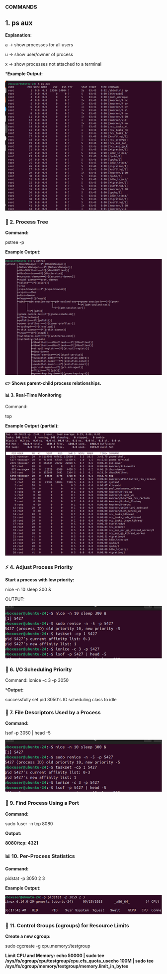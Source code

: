 ### COMMANDS ###


## 1. ps aux
**Explanation:**

a → show processes for all users

u → show user/owner of process

x → show processes not attached to a terminal

***Example Output:**
 
 ![alt text](<Screenshot 2025-09-25 113353.png>) 



### 🌲 2. Process Tree 

**Command:**

pstree -p

**Example Output:**

![alt text](<Screenshot 2025-09-25 113550.png>) 

**👉 Shows parent-child process relationships.**

**📊 3. Real-Time Monitoring**

Command:

top

**Example Output (partial):**

![alt text](image.png)


### ⚡ 4. Adjust Process Priority

**Start a process with low priority:**

nice -n 10 sleep 300 &

OUTPUT:

![alt text](nicess.png)


### 📂 6. I/O Scheduling Priority

Command:
ionice -c 3 -p 3050

***Output:**

successfully set pid 3050's IO scheduling class to idle



### 📑 7. File Descriptors Used by a Process

**Command:**

lsof -p 3050 | head -5 

![alt text](<Screenshot 2025-09-25 113516-1.png>)

### 📡 9. Find Process Using a Port

**Command:**

sudo fuser -n tcp 8080

**Output:**

**8080/tcp:           4321**


### 📊 10. Per-Process Statistics

**Command:**

pidstat -p 3050 2 3

**Example Output:**

![alt text](image-1.png)

### 🔐 11. Control Groups (cgroups) for Resource Limits
**Create a new cgroup:**

sudo cgcreate -g cpu,memory:/testgroup

**Limit CPU and Memory:**
**echo 50000 | sudo tee /sys/fs/cgroup/cpu/testgroup/cpu.cfs_quota_usecho 100M   | sudo tee /sys/fs/cgroup/memory/testgroup/memory.limit_in_bytes**

 



